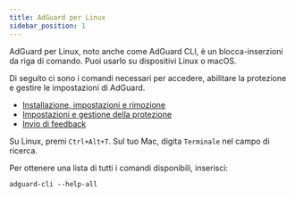 ```yaml
---
title: AdGuard per Linux
sidebar_position: 1
---
```


AdGuard per Linux, noto anche come AdGuard CLI, è un blocca-inserzioni da riga di comando. Puoi usarlo su dispositivi Linux o macOS.

Di seguito ci sono i comandi necessari per accedere, abilitare la protezione e gestire le impostazioni di AdGuard.

- [Installazione, impostazioni e rimozione](/adguard-for-linux/installation)
- [Impostazioni e gestione della protezione](/adguard-for-linux/settings)
- [Invio di feedback](/adguard-for-linux/feedback)

Su Linux, premi `Ctrl+Alt+T`. Sul tuo Mac, digita `Terminale` nel campo di ricerca.

Per ottenere una lista di tutti i comandi disponibili, inserisci:

```
adguard-cli --help-all
```
